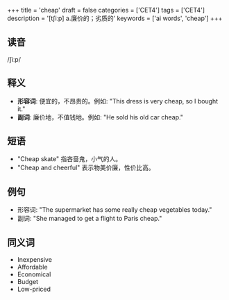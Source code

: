 +++
title = 'cheap'
draft = false
categories = ['CET4']
tags = ['CET4']
description = '[t∫iːp] a.廉价的；劣质的'
keywords = ['ai words', 'cheap']
+++

## 读音
/ʃiːp/

## 释义
- **形容词**: 便宜的，不昂贵的。例如: "This dress is very cheap, so I bought it."
- **副词**: 廉价地，不值钱地。例如: "He sold his old car cheap."

## 短语
- "Cheap skate" 指吝啬鬼，小气的人。
- "Cheap and cheerful" 表示物美价廉，性价比高。

## 例句
- 形容词: "The supermarket has some really cheap vegetables today."
- 副词: "She managed to get a flight to Paris cheap."

## 同义词
- Inexpensive
- Affordable
- Economical
- Budget
- Low-priced
